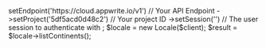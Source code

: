 <?php

use Appwrite\Client;
use Appwrite\Services\Locale;

$client = new Client();

$client
    ->setEndpoint('https://cloud.appwrite.io/v1') // Your API Endpoint
    ->setProject('5df5acd0d48c2') // Your project ID
    ->setSession('') // The user session to authenticate with
;

$locale = new Locale($client);

$result = $locale->listContinents();